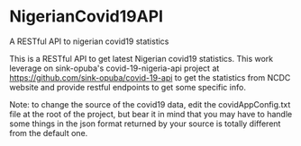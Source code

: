 # NigerianCovid19API
A RESTful API to nigerian covid19 statistics

This is a RESTful API to get latest Nigerian covid19 statistics. 
This work leverage on sink-opuba's  covid-19-nigeria-api project at
https://github.com/sink-opuba/covid-19-api to get the statistics 
from NCDC website and provide restful endpoints to get some
specific info.

Note: to change the source of the covid19 data, edit the covidAppConfig.txt 
file at the root of the project, but bear it in mind that you may have to
handle some things in the json format returned by your source is totally
different from the default one.